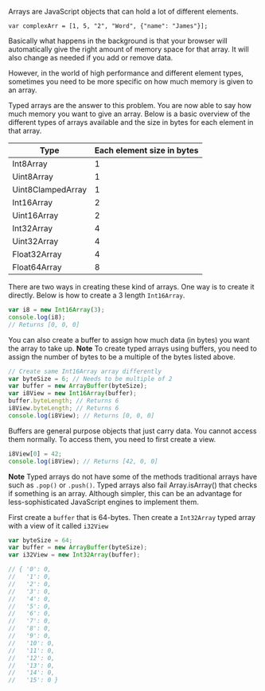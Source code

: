 

Arrays are JavaScript objects that can hold a lot of different elements.

`var complexArr = [1, 5, "2", "Word", {"name": "James"}];`

Basically what happens in the background is that your browser will automatically give the right amount of memory space for that array. It will also change as needed if you add or remove data.

However, in the world of high performance and different element types, sometimes you need to be more specific on how much memory is given to an array.

Typed arrays are the answer to this problem. You are now able to say how much memory you want to give an array. Below is a basic overview of the different types of arrays available and the size in bytes for each element in that array.

|Type	|Each element size in bytes
--------|---------------------------
|Int8Array	|1
|Uint8Array	|1
|Uint8ClampedArray	|1
|Int16Array	|2
|Uint16Array	|2
|Int32Array	|4
|Uint32Array	|4
|Float32Array	|4
|Float64Array	|8

There are two ways in creating these kind of arrays. One way is to create it directly. Below is how to create a 3 length `Int16Array`.
```js
var i8 = new Int16Array(3);
console.log(i8);
// Returns [0, 0, 0]
```
You can also create a buffer to assign how much data (in bytes) you want the array to take up.
**Note** To create typed arrays using buffers, you need to assign the number of bytes to be a multiple of the bytes listed above.
```js
// Create same Int16Array array differently
var byteSize = 6; // Needs to be multiple of 2
var buffer = new ArrayBuffer(byteSize);
var i8View = new Int16Array(buffer);
buffer.byteLength; // Returns 6
i8View.byteLength; // Returns 6
console.log(i8View); // Returns [0, 0, 0]
```
Buffers are general purpose objects that just carry data. You cannot access them normally. To access them, you need to first create a view.
```js
i8View[0] = 42;
console.log(i8View); // Returns [42, 0, 0]
```
**Note**
Typed arrays do not have some of the methods traditional arrays have such as `.pop()` or `.push()`. Typed arrays also fail Array.isArray() that checks if something is an array. Although simpler, this can be an advantage for less-sophisticated JavaScript engines to implement them.

First create a `buffer` that is 64-bytes. Then create a `Int32Array` typed array with a view of it called `i32View`
```js
var byteSize = 64;
var buffer = new ArrayBuffer(byteSize);
var i32View = new Int32Array(buffer);

// { '0': 0,
//   '1': 0,
//   '2': 0,
//   '3': 0,
//   '4': 0,
//   '5': 0,
//   '6': 0,
//   '7': 0,
//   '8': 0,
//   '9': 0,
//   '10': 0,
//   '11': 0,
//   '12': 0,
//   '13': 0,
//   '14': 0,
//   '15': 0 }
